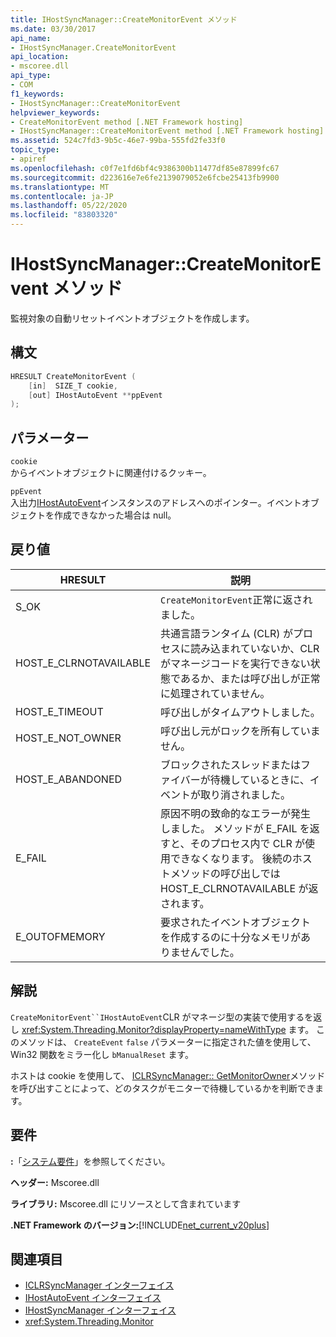 ```yaml
---
title: IHostSyncManager::CreateMonitorEvent メソッド
ms.date: 03/30/2017
api_name:
- IHostSyncManager.CreateMonitorEvent
api_location:
- mscoree.dll
api_type:
- COM
f1_keywords:
- IHostSyncManager::CreateMonitorEvent
helpviewer_keywords:
- CreateMonitorEvent method [.NET Framework hosting]
- IHostSyncManager::CreateMonitorEvent method [.NET Framework hosting]
ms.assetid: 524c7fd3-9b5c-46e7-99ba-555fd2fe33f0
topic_type:
- apiref
ms.openlocfilehash: c0f7e1fd6bf4c9386300b11477df85e87899fc67
ms.sourcegitcommit: d223616e7e6fe2139079052e6fcbe25413fb9900
ms.translationtype: MT
ms.contentlocale: ja-JP
ms.lasthandoff: 05/22/2020
ms.locfileid: "83803320"
---
```

# <a name="ihostsyncmanagercreatemonitorevent-method"></a>IHostSyncManager::CreateMonitorEvent メソッド
監視対象の自動リセットイベントオブジェクトを作成します。  
  
## <a name="syntax"></a>構文  
  
```cpp  
HRESULT CreateMonitorEvent (  
    [in]  SIZE_T cookie,  
    [out] IHostAutoEvent **ppEvent  
);  
```  
  
## <a name="parameters"></a>パラメーター  
 `cookie`  
 からイベントオブジェクトに関連付けるクッキー。  
  
 `ppEvent`  
 入出力[IHostAutoEvent](ihostautoevent-interface.md)インスタンスのアドレスへのポインター。イベントオブジェクトを作成できなかった場合は null。  
  
## <a name="return-value"></a>戻り値  
  
|HRESULT|説明|  
|-------------|-----------------|  
|S_OK|`CreateMonitorEvent`正常に返されました。|  
|HOST_E_CLRNOTAVAILABLE|共通言語ランタイム (CLR) がプロセスに読み込まれていないか、CLR がマネージコードを実行できない状態であるか、または呼び出しが正常に処理されていません。|  
|HOST_E_TIMEOUT|呼び出しがタイムアウトしました。|  
|HOST_E_NOT_OWNER|呼び出し元がロックを所有していません。|  
|HOST_E_ABANDONED|ブロックされたスレッドまたはファイバーが待機しているときに、イベントが取り消されました。|  
|E_FAIL|原因不明の致命的なエラーが発生しました。 メソッドが E_FAIL を返すと、そのプロセス内で CLR が使用できなくなります。 後続のホストメソッドの呼び出しでは HOST_E_CLRNOTAVAILABLE が返されます。|  
|E_OUTOFMEMORY|要求されたイベントオブジェクトを作成するのに十分なメモリがありませんでした。|  
  
## <a name="remarks"></a>解説  
 `CreateMonitorEvent``IHostAutoEvent`CLR がマネージ型の実装で使用するを返し <xref:System.Threading.Monitor?displayProperty=nameWithType> ます。 このメソッドは、 `CreateEvent` `false` パラメーターに指定された値を使用して、Win32 関数をミラー化し `bManualReset` ます。  
  
 ホストは cookie を使用して、 [ICLRSyncManager:: GetMonitorOwner](iclrsyncmanager-getmonitorowner-method.md)メソッドを呼び出すことによって、どのタスクがモニターで待機しているかを判断できます。  
  
## <a name="requirements"></a>要件  
 **:**「[システム要件](../../get-started/system-requirements.md)」を参照してください。  
  
 **ヘッダー:** Mscoree.dll  
  
 **ライブラリ:** Mscoree.dll にリソースとして含まれています  
  
 **.NET Framework のバージョン:**[!INCLUDE[net_current_v20plus](../../../../includes/net-current-v20plus-md.md)]  
  
## <a name="see-also"></a>関連項目

- [ICLRSyncManager インターフェイス](iclrsyncmanager-interface.md)
- [IHostAutoEvent インターフェイス](ihostautoevent-interface.md)
- [IHostSyncManager インターフェイス](ihostsyncmanager-interface.md)
- <xref:System.Threading.Monitor>
